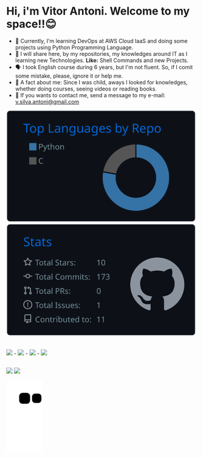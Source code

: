 # Hi, i'm Vitor Antoni. Welcome to my space!!😊

- 🌱 Currently, I'm learning DevOps at AWS Cloud IaaS and doing some projects using Python Programming Language.
- 📌 I will share here, by my repositories, my knowledges around IT as I learning new Technologies. **Like:** Shell Commands and new Projects.
- 🗣 I took English course during 6 years, but I'm not fluent. So, if I comit some mistake, please, ignore it or help me.
- 🔎 A fact about me: Since I was child, aways I looked for knowledges, whether doing courses, seeing videos or reading books.
- 📩 If you wants to contact me, send a message to my e-mail: v.silva.antoni@gmail.com

![](https://raw.githubusercontent.com/vitor-antoni/vitor-antoni/main/profile-summary-card-output/github_dark/1-repos-per-language.svg) ![](https://raw.githubusercontent.com/vitor-antoni/vitor-antoni/main/profile-summary-card-output/github_dark/3-stats.svg)
    
<div style="display: inline_block"><br>
  <img src="https://cdn.jsdelivr.net/gh/devicons/devicon/icons/amazonwebservices/amazonwebservices-plain-wordmark.svg" width="40px"/> -
  <img src="https://cdn.jsdelivr.net/gh/devicons/devicon/icons/python/python-original.svg" width="40px"/> -
  <img src="https://cdn.jsdelivr.net/gh/devicons/devicon/icons/c/c-original.svg" width="40px"/> -
  <img src="https://cdn.jsdelivr.net/gh/devicons/devicon/icons/java/java-original.svg" width="40px"/>
</div>
  
##
  
<div> 
  <a href="https://www.instagram.com/antoni_vitor/" target="_blank"><img src="https://img.shields.io/badge/-Instagram-%23E4405F?style=for-the-badge&logo=instagram&logoColor=white" target="_blank"></a>
 <a href="https://www.linkedin.com/in/vitor-silva-de-antoni-110113226/" target="_blank"><img src="https://img.shields.io/badge/LinkedIn-0077B5?style=for-the-badge&logo=linkedin&logoColor=white" target="_blank">
</a> 

  ![Snake animation](https://github.com/vitor-antoni/vitor-antoni/blob/output/github-contribution-grid-snake.svg)
 
  </div>
